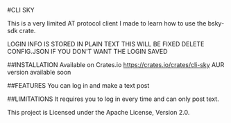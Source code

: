 #CLI SKY

This is a very limited AT protocol client I made to learn how to use the bsky-sdk crate. 

LOGIN INFO IS STORED IN PLAIN TEXT THIS WILL BE FIXED
DELETE CONFIG.JSON IF YOU DON'T WANT THE LOGIN SAVED

##INSTALLATION
Available on Crates.io 
https://crates.io/crates/cli-sky
AUR version available soon

##FEATURES
You can log in and make a text post

##LIMITATIONS
It requires you to log in every time and can only post text. 

This project is Licensed under the Apache License, Version 2.0.
